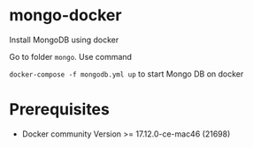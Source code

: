 # mongo-docker
Install MongoDB using docker

Go to folder `mongo`. Use command 

`docker-compose -f mongodb.yml up` to start Mongo DB on docker

# Prerequisites

- Docker community Version >= 17.12.0-ce-mac46 (21698)
